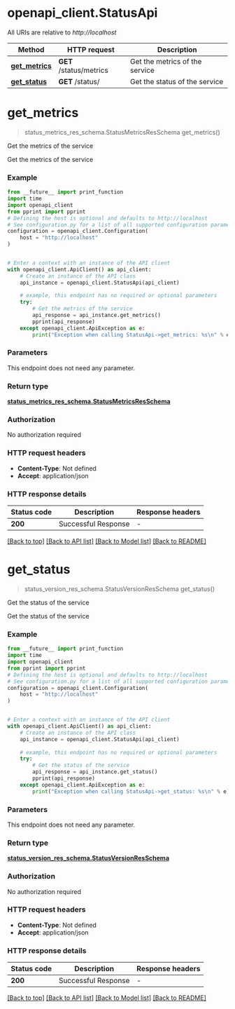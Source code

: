 # openapi_client.StatusApi

All URIs are relative to *http://localhost*

Method | HTTP request | Description
------------- | ------------- | -------------
[**get_metrics**](StatusApi.md#get_metrics) | **GET** /status/metrics | Get the metrics of the service
[**get_status**](StatusApi.md#get_status) | **GET** /status/ | Get the status of the service


# **get_metrics**
> status_metrics_res_schema.StatusMetricsResSchema get_metrics()

Get the metrics of the service

Get the metrics of the service

### Example

```python
from __future__ import print_function
import time
import openapi_client
from pprint import pprint
# Defining the host is optional and defaults to http://localhost
# See configuration.py for a list of all supported configuration parameters.
configuration = openapi_client.Configuration(
    host = "http://localhost"
)


# Enter a context with an instance of the API client
with openapi_client.ApiClient() as api_client:
    # Create an instance of the API class
    api_instance = openapi_client.StatusApi(api_client)
    
    # example, this endpoint has no required or optional parameters
    try:
        # Get the metrics of the service
        api_response = api_instance.get_metrics()
        pprint(api_response)
    except openapi_client.ApiException as e:
        print("Exception when calling StatusApi->get_metrics: %s\n" % e)
```

### Parameters
This endpoint does not need any parameter.

### Return type

[**status_metrics_res_schema.StatusMetricsResSchema**](StatusMetricsResSchema.md)

### Authorization

No authorization required

### HTTP request headers

 - **Content-Type**: Not defined
 - **Accept**: application/json

### HTTP response details
| Status code | Description | Response headers |
|-------------|-------------|------------------|
**200** | Successful Response |  -  |

[[Back to top]](#) [[Back to API list]](../README.md#documentation-for-api-endpoints) [[Back to Model list]](../README.md#documentation-for-models) [[Back to README]](../README.md)

# **get_status**
> status_version_res_schema.StatusVersionResSchema get_status()

Get the status of the service

Get the status of the service

### Example

```python
from __future__ import print_function
import time
import openapi_client
from pprint import pprint
# Defining the host is optional and defaults to http://localhost
# See configuration.py for a list of all supported configuration parameters.
configuration = openapi_client.Configuration(
    host = "http://localhost"
)


# Enter a context with an instance of the API client
with openapi_client.ApiClient() as api_client:
    # Create an instance of the API class
    api_instance = openapi_client.StatusApi(api_client)
    
    # example, this endpoint has no required or optional parameters
    try:
        # Get the status of the service
        api_response = api_instance.get_status()
        pprint(api_response)
    except openapi_client.ApiException as e:
        print("Exception when calling StatusApi->get_status: %s\n" % e)
```

### Parameters
This endpoint does not need any parameter.

### Return type

[**status_version_res_schema.StatusVersionResSchema**](StatusVersionResSchema.md)

### Authorization

No authorization required

### HTTP request headers

 - **Content-Type**: Not defined
 - **Accept**: application/json

### HTTP response details
| Status code | Description | Response headers |
|-------------|-------------|------------------|
**200** | Successful Response |  -  |

[[Back to top]](#) [[Back to API list]](../README.md#documentation-for-api-endpoints) [[Back to Model list]](../README.md#documentation-for-models) [[Back to README]](../README.md)

